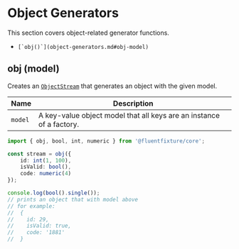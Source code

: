 # Object Generators

This section covers object-related generator functions.

* ``[`obj()`](object-generators.md#obj-model)``

## obj (model)

Creates an [`ObjectStream`](../streams/object-stream.md) that generates an object with the given model.

| Name    | Description                                                          |
| ------- | -------------------------------------------------------------------- |
| `model` | A key-value object model that all keys are an instance of a factory. |

```typescript
import { obj, bool, int, numeric } from '@fluentfixture/core';

const stream = obj({
    id: int(1, 100),
    isValid: bool(),
    code: numeric(4)
});

console.log(bool().single()); 
// prints an object that with model above
// for example:
//  {
//    id: 29,
//    isValid: true,
//    code: '1881'
//  }
```
